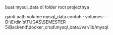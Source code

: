 buat mysql_data di folder root projectnya 

ganti path volume mysql_data
contoh : 
  volumes:
      - D:\Erdin's\TUGAS\SEMESTER 5\Backend\docker_crud\mysql_data:/var/lib/mysql
